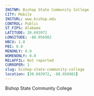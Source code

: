 ```yaml
---
INSTNM: Bishop State Community College
CITY: Mobile
INSTURL: www.bishop.edu
CONTROL: Public
ST_FIPS: Alabama
LATITUDE: 30.693972
LONGITUDE: -88.056982
HBCU: 1.0
PBI: 0.0
MENONLY: 0.0
WOMENONLY: 0.0
RELAFFIL: Not reported
CURROPER: 1
slug: bishop-state-community-college
location: [30.693972, -88.056982]
---
```

Bishop State Community College